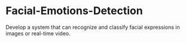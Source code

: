 # Facial-Emotions-Detection
Develop a system that can recognize and classify facial expressions in images or real-time video.

